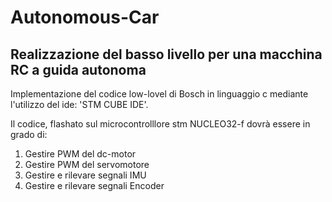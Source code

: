 # Autonomous-Car

## Realizzazione del basso livello per una macchina RC a guida autonoma




Implementazione del codice low-lovel di Bosch in linguaggio c mediante l'utilizzo del ide: 'STM CUBE IDE'.

Il codice, flashato sul microcontrolllore stm NUCLEO32-f dovrà essere in grado di:

1) Gestire PWM del dc-motor
2) Gestire PWM del servomotore
3) Gestire e rilevare segnali IMU
4) Gestire e rilevare segnali Encoder
